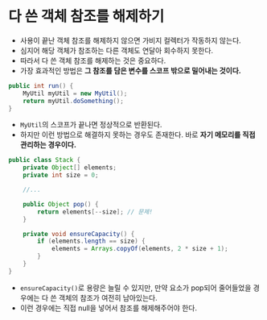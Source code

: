 # 다 쓴 객체 참조를 해제하기

- 사용이 끝난 객체 참조를 해제하지 않으면 가비지 컬렉터가 작동하지 않는다.
- 심지어 해당 객체가 참조하는 다른 객체도 연달아 회수하지 못한다.
- 따라서 다 쓴 객체 참조를 해제하는 것은 중요하다.
- 가장 효과적인 방법은 **그 참조를 담은 변수를 스코프 밖으로 밀어내는 것이다.**

```java
public int run() {
    MyUtil myUtil = new MyUtil();
    return myUtil.doSomething();
}
```

- `MyUtil`의 스코프가 끝나면 정상적으로 반환된다.
- 하지만 이런 방법으로 해결하지 못하는 경우도 존재한다. 바로 **자기 메모리를 직접 관리하는 경우이다.**

```java
public class Stack {
    private Object[] elements;
    private int size = 0;

    //...

    public Object pop() {
        return elements[--size]; // 문제!
    }

    private void ensureCapacity() {
        if (elements.length == size) {
            elements = Arrays.copyOf(elements, 2 * size + 1);
        }
    }
}
```

- `ensureCapacity()`로 용량은 늘릴 수 있지만, 만약 요소가 pop되어 줄어들었을 경우에는 다 쓴 객체의 참조가 여전히 남아있는다.
- 이런 경우에는 직접 null을 넣어서 참조를 해제해주어야 한다.
